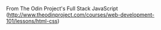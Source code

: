 From The Odin Project's Full Stack JavaScript (http://www.theodinproject.com/courses/web-development-101/lessons/html-css)
